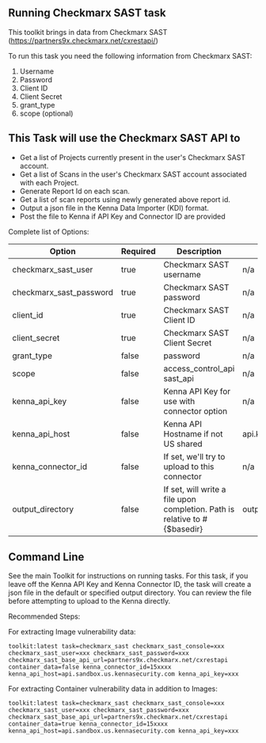 ## Running Checkmarx SAST task

This toolkit brings in data from Checkmarx SAST (https://partners9x.checkmarx.net/cxrestapi/)

To run this task you need the following information from Checkmarx SAST:

1. Username
2. Password
3. Client ID
4. Client Secret
5. grant_type
6. scope (optional)

## This Task will use the Checkmarx SAST API to

- Get a list of Projects currently present in the user's Checkmarx SAST account.
- Get a list of Scans in the user's Checkmarx SAST account associated with each Project.
- Generate Report Id on each scan.
- Get a list of scan reports using newly generated above report id.
- Output a json file in the Kenna Data Importer (KDI) format.
- Post the file to Kenna if API Key and Connector ID are provided


Complete list of Options:

| Option | Required | Description | default |
| --- | --- | --- | --- |
| checkmarx_sast_user | true | Checkmarx SAST username | n/a |
| checkmarx_sast_password | true | Checkmarx SAST password | n/a |
| client_id | true | Checkmarx SAST Client ID | n/a |
| client_secret | true | Checkmarx SAST Client Secret | n/a |
| grant_type | false | password | n/a |
| scope | false | access_control_api sast_api | n/a |
| kenna_api_key | false | Kenna API Key for use with connector option | n/a |
| kenna_api_host | false | Kenna API Hostname if not US shared | api.kennasecurity.com |
| kenna_connector_id | false | If set, we'll try to upload to this connector | n/a |
| output_directory | false | If set, will write a file upon completion. Path is relative to #{$basedir} | output/checkmarx_sast |

## Command Line

See the main Toolkit for instructions on running tasks. For this task, if you leave off the Kenna API Key and Kenna Connector ID, the task will create a json file in the default or specified output directory. You can review the file before attempting to upload to the Kenna directly.

Recommended Steps:

For extracting Image vulnerability data:

    toolkit:latest task=checkmarx_sast checkmarx_sast_console=xxx checkmarx_sast_user=xxx checkmarx_sast_password=xxx
    checkmarx_sast_base_api_url=partners9x.checkmarx.net/cxrestapi container_data=false kenna_connector_id=15xxxx
    kenna_api_host=api.sandbox.us.kennasecurity.com kenna_api_key=xxx

For extracting Container vulnerability data in addition to Images:

    toolkit:latest task=checkmarx_sast checkmarx_sast_console=xxx checkmarx_sast_user=xxx checkmarx_sast_password=xxx checkmarx_sast_base_api_url=partners9x.checkmarx.net/cxrestapi container_data=true kenna_connector_id=15xxxx
    kenna_api_host=api.sandbox.us.kennasecurity.com kenna_api_key=xxx
